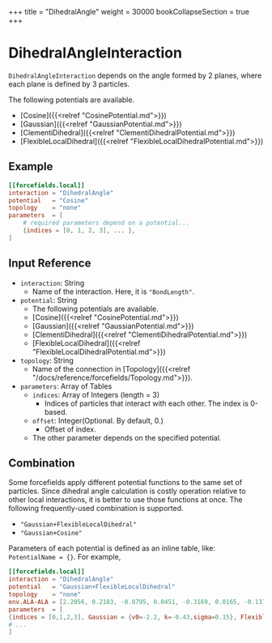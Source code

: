 +++
title = "DihedralAngle"
weight = 30000
bookCollapseSection = true
+++

# DihedralAngleInteraction

`DihedralAngleInteraction` depends on the angle formed by 2 planes, where each plane is defined by 3 particles.

The following potentials are available.

- [Cosine]({{<relref "CosinePotential.md">}})
- [Gaussian]({{<relref "GaussianPotential.md">}})
- [ClementiDihedral]({{<relref "ClementiDihedralPotential.md">}})
- [FlexibleLocalDihedral]({{<relref "FlexibleLocalDihedralPotential.md">}})

## Example

```toml
[[forcefields.local]]
interaction = "DihedralAngle"
potential   = "Cosine"
topology    = "none"
parameters  = [
    # required parameters depend on a potential...
    {indices = [0, 1, 2, 3], ... },
]
```

## Input Reference

- `interaction`: String
  - Name of the interaction. Here, it is `"BondLength"`.
- `potential`: String
  - The following potentials are available.
  - [Cosine]({{<relref "CosinePotential.md">}})
  - [Gaussian]({{<relref "GaussianPotential.md">}})
  - [ClementiDihedral]({{<relref "ClementiDihedralPotential.md">}})
  - [FlexibleLocalDihedral]({{<relref "FlexibleLocalDihedralPotential.md">}})
- `topology`: String
  - Name of the connection in [Topology]({{<relref "/docs/reference/forcefields/Topology.md">}}).
- `parameters`: Array of Tables
  - `indices`: Array of Integers (length = 3)
    - Indices of particles that interact with each other. The index is 0-based.
  - `offset`: Integer(Optional. By default, 0.)
    - Offset of index.
  - The other parameter depends on the specified potential.

## Combination

Some forcefields apply different potential functions to the same set of particles.
Since dihedral angle calculation is costly operation relative to other local interactions, it is better to use those functions at once.
The following frequently-used combination is supported.

- `"Gaussian+FlexibleLocalDihedral"`
- `"Gaussian+Cosine"`

Parameters of each potential is defined as an inline table, like: `PotentialName = {}`.
For example,

```toml
[[forcefields.local]]
interaction = "DihedralAngle"
potential   = "Gaussian+FlexibleLocalDihedral"
topology    = "none"
env.ALA-ALA = [2.2056, 0.2183, -0.0795, 0.0451, -0.3169, 0.0165, -0.1375]
parameters  = [
{indices = [0,1,2,3], Gaussian = {v0=-2.2, k=-0.43,sigma=0.15}, FlexibleLocalDihedral = {k=1.0, coef="ALA-ALA"}},
# ...
]
```

